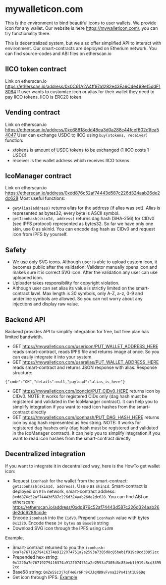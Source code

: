 # mywalleticon.com
This is the environment to bind beautiful icons to user wallets. We provide icon for any wallet. 
Our website is here https://mywalleticon.com/, you can try functionality there.

This is decentralized system, but we also offer simplified API to interact with environment.
Our smart-contracts are deployed on Etherium network. You can find source-codes and ABI files on etherscan.io

## IICO token contract
Link on etherscan.io https://etherscan.io/address/0x0C61A2A4ff97a1282e43Ea6C4e499e15ddF18064 
If user wants to customize icon or alias for their wallet they need to pay IICO tokens. IICO is ERC20 token 

## Vending contract
Link on etherscan.io https://etherscan.io/address/0xc68818cdd48ea3d0a288c44fcef602c1fea54047
User can exchange USDC to IICO using `buy(xtokens, receiver)` function:
 * xtokens is amount of USDC tokens to be exchanged (1 IICO costs 1 USDC)
 * receiver is the wallet address which receives IICO tokens

## IcoManager contract
Link on etherscan.io https://etherscan.io/address/0xdd876c52af74443d587c226d324aab26de2dc628
Most useful functions:
 * `getAlias(address)` returns alias for the address (if alias was set). Alias is represented as bytes32, every byte is ASCII symbol.
 * `getIconhash(skinId, address)` returns dag hash (SHA-256) for CIDv0 (see IPFS protocol) represented as bytes32. So far we have only one skin, use 0 as skinId. You can encode dag hash as CIDv0 and request icon from IPFS by yourself.

## Safety
 * We use only SVG icons. Although user is able to upload custom icon, it becomes public after the validation. Validator manually opens icon and makes sure it is correct SVG icon. After the validation any user can use uploaded icon.
 * Uploader takes responsibility for copyright violation.
 * Although user can set alias its value is strictly limited on the smart-contract lavel. Max length is 30 symbols, only A-Z, a-z, 0-9 and underline symbols are allowed. So you can not worry about any injections and display raw value.

## Backend API
Backend provides API to simplify integration for free, but free plan has limited bandwidth. 
 * GET https://mywalleticon.com/usericon/PUT_WALLET_ADDRESS_HERE reads smart-contract, reads IPFS file and returns image at once. So you can easily integrate it into your system.
 * GET https://mywalleticon.com/useralias/PUT_WALLET_ADDRESS_HERE reads smart-contract and returns JSON response with alias. Response structure:
```
{"code":"OK","details":null,"payload":"alias_is_here"}
```
 * GET https://mywalleticon.com/iconcid/PUT_CIDv0_HERE returns icon by CIDv0. NOTE: It works for registered CIDs only (dag hash must be registered and validated in the IcoManager contract). It can help you to simplify integration if you want to read icon hashes from the smart-contract directly
 * GET https://mywalleticon.com/iconhash/PUT_DAG_HASH_HERE returns icon by dag hash represented as hex string. NOTE: It works for registered dag hashes only (dag hash must be registered and validated in the IcoManager contract). It can help you to simplify integration if you want to read icon hashes from the smart-contract directly

## Decentralized integration
If you want to integrate it in decentralized way, here is the HowTo get wallet icon:
 * Request `iconhash` for the wallet from the smart-contract: `getIconhash(skinId, address)`. Use `0` as `skinId`. Smart-contract is deployed on `Eth` network, smart-contract address: `0xdd876c52af74443d587c226d324aab26de2dc628`. You can find ABI on etherscan: https://etherscan.io/address/0xdd876c52af74443d587c226d324aab26de2dc628#code
 * Encode `iconhash` into the `CidV0`. Prepend `iconhash` value with bytes `0x1220`. Encode these `34 bytes` as `Base58` string
 * Download SVG icon through the IPFS using `CidV0`

Example, 
 * Smart-contract returned to you the `iconhash: 0xa7e76719279416374a9122074751a2e2593a7305d8c85beb1f919c8cd33952cc`
 * Prepended hex-string: `0x1220a7e76719279416374a9122074751a2e2593a7305d8c85beb1f919c8cd33952cc`
 * Base58 string: `QmZe5Sz3j7qT4eGr6Fr9KJJqN89vFvna2JPn41ht1L96Dq`
 * Get icon through IPFS. [Example](https://gateway.pinata.cloud/ipfs/QmZe5Sz3j7qT4eGr6Fr9KJJqN89vFvna2JPn41ht1L96Dq)
